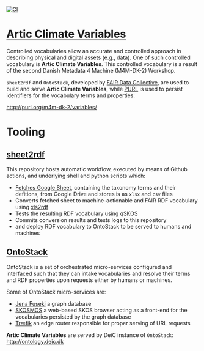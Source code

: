 [![CI](https://github.com/m4m-dk/workshop-2-vocabulary/workflows/Sheet2RDF/badge.svg)](https://github.com/m4m-dk/workshop-2-vocabulary/actions?query=workflow%3ASheet2RDF)

# [Artic Climate Variables](http://purl.org/m4m-dk-2/variables/)
Controlled vocabularies allow an accurate and controlled approach in describing physical and digital assets (e.g., data). One of such controlled vocabulary is **Artic Climate Variables**. This controlled vocabulary is a result of the second Danish Metadata 4 Machine (M4M-DK-2) Workshop. 

`sheet2rdf` and `OntoStack`, developed by [FAIR Data Collective](https://dk.linkedin.com/company/fair-data-collective), are used to build and serve **Artic Climate Variables**, while [PURL](https://archive.org/services/purl/) is used to persist identifiers for the vocabulary terms and properties:

   http://purl.org/m4m-dk-2/variables/


# Tooling
## [sheet2rdf](https://github.com/fair-data-collective/sheet2rdf)

This repository hosts automatic workflow, executed by means of Github actions, and underlying shell and python scripts which:

- [Fetches Google Sheet](https://docs.google.com/spreadsheets/d/1g6pfXRYA-4LjRj2ZS74jcs9R5vs5dOCoBdwAQW8opcY/edit#gid=1316280843), containing the taxonomy terms and their defitions, from Google Drive and stores is as `xlsx` and `csv` files
- Converts fetched sheet to machine-actionable and FAIR RDF vocabulary using [xls2rdf](https://github.com/sparna-git/xls2rdf)
- Tests the resulting RDF vocabulary using [qSKOS](https://github.com/cmader/qSKOS/)
- Commits conversion results and tests logs to this repository
- and deploy RDF vocabulary to OntoStack to be served to humans and machines

## [OntoStack](http://ontology.deic.dk)

OntoStack is a set of orchestrated micro-services configured and interfaced such that they can intake vocabularies and resolve their terms and RDF properties upon requests either by humans or machines.

Some of OntoStack micro-services are:

- [Jena Fuseki](https://jena.apache.org/documentation/fuseki2/) a graph database
- [SKOSMOS](http://www.skosmos.org/) a web-based SKOS browser acting as a front-end for the vocabularies persisted by the graph database
- [Træfik](https://doc.traefik.io/traefik/) an edge router responsible for proper serving of URL requests

**Artic Climate Variables** are served by DeiC instance of `OntoStack`:
http://ontology.deic.dk
